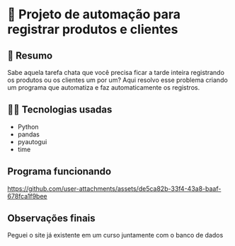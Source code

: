 # 🚀 Projeto de automação para registrar produtos e clientes

## 📖 Resumo
Sabe aquela tarefa chata que você precisa ficar a tarde inteira registrando os produtos ou os clientes um por um? 
Aqui resolvo esse problema criando um programa que automatiza e faz automaticamente os registros.

## 👨‍💻 Tecnologias usadas
- Python
- pandas
- pyautogui
- time

## Programa funcionando
https://github.com/user-attachments/assets/de5ca82b-33f4-43a8-baaf-678fca1f9bee

## Observações finais
Peguei o site já existente em um curso juntamente com o banco de dados
